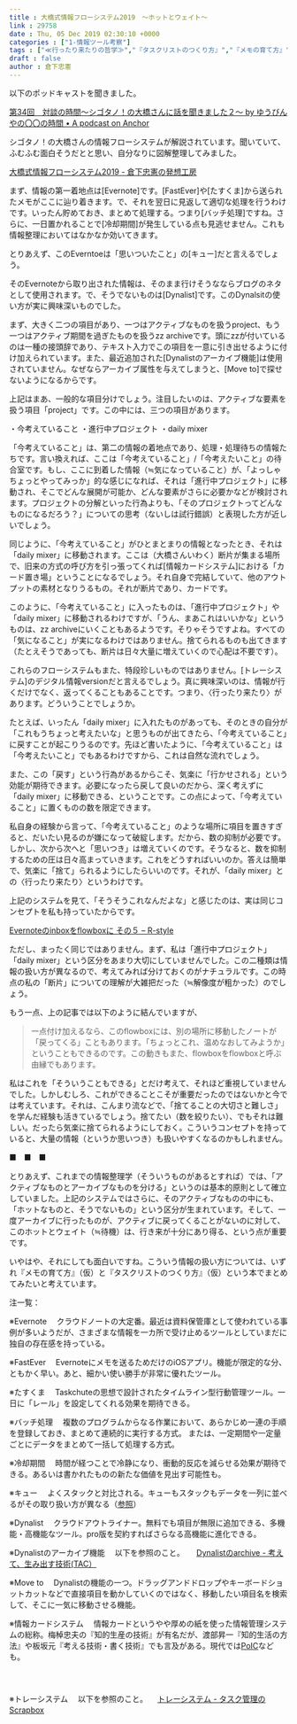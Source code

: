 ```yaml
---
title : 大橋式情報フローシステム2019　〜ホットとウェイト〜
link : 29758
date : Thu, 05 Dec 2019 02:30:10 +0000
categories : ["1-情報ツール考察"]
tags : ["≪行ったり来たりの哲学≫","『タスクリストのつくり方』","『メモの育て方』","大橋悦夫","情報整理学"]
draft : false
author : 倉下忠憲
---
```


以下のポッドキャストを聞きました。

<a href="https://anchor.fm/mailman/episodes/34-e994f5">第34回　対談の時間～シゴタノ！の大橋さんに話を聞きました２～ by ゆうびんやの〇〇の時間 • A podcast on Anchor</a>

シゴタノ！の大橋さんの情報フローシステムが解説されています。聞いていて、ふむふむ面白そうだとと思い、自分なりに図解整理してみました。

<a href="https://scrapbox.io/rashitamemo/%E5%A4%A7%E6%A9%8B%E5%BC%8F%E6%83%85%E5%A0%B1%E3%83%95%E3%83%AD%E3%83%BC%E3%82%B7%E3%82%B9%E3%83%86%E3%83%A02019">大橋式情報フローシステム2019 - 倉下忠憲の発想工房</a>

まず、情報の第一着地点は[Evernote]です。[FastEver]や[たすくま]から送られたメモがここに辿り着きます。で、それを翌日に見返して適切な処理を行うわけです。いったん貯めておき、まとめて処理する。つまり[バッチ処理]ですね。さらに、一日置かれることで[冷却期間]が発生している点も見逃せません。これも情報整理においてはなかなか効いてきます。

とりあえず、このEverntoeは「思いついたこと」の[キュー]だと言えるでしょう。

そのEvernoteから取り出された情報は、そのまま行けそうなならブログのネタとして使用されます。で、そうでないものは[Dynalist]です。このDynalsitの使い方が実に興味深いものでした。

まず、大きく二つの項目があり、一つはアクティブなものを扱うproject、もう一つはアクティブ期間を過ぎたものを扱うzz archiveです。頭にzzが付いているのは一種の接頭辞であり、テキスト入力でこの項目を一意に引き出せるように付け加えられています。また、最近追加された[Dynalistのアーカイブ機能]は使用されていません。なぜならアーカイブ属性を与えてしまうと、[Move to]で探せないようになるからです。

上記はまあ、一般的な項目分けでしょう。注目したいのは、アクティブな要素を扱う項目「project」です。この中には、三つの項目があります。

・今考えていること
・進行中プロジェクト
・daily mixer

「今考えていること」は、第二の情報の着地点であり、処理・処理待ちの情報たちです。言い換えれば、ここは「今考えていること」/「今考えたいこと」の待合室です。もし、ここに到着した情報（≒気になっていること）が、「よっしゃちょっとやってみっか」的な感じになれば、それは「進行中プロジェクト」に移動され、そこでどんな展開が可能か、どんな要素がさらに必要かなどが検討されます。プロジェクトの分解といった行為よりも、「そのプロジェクトってどんなものになるだろう？」についての思考（ないしは試行錯誤）と表現した方が近しいでしょう。

同じように、「今考えていること」がひとまとまりの情報となったとき、それは「daily mixer」に移動されます。ここは（大橋さんいわく）断片が集まる場所で、旧来の方式の呼び方を引っ張ってくれば[情報カードシステム]における「カード置き場」ということになるでしょう。それ自身で完結していて、他のアウトプットの素材となりうるもの。それが断片であり、カードです。

このように、「今考えていること」に入ったものは、「進行中プロジェクト」や「daily mixer」に移動されるわけですが、「うん、まあこれはいいかな」というものは、zz archiveにいくこともあるようです。そりゃそうですよね。すべての「気になること」が実になるわけではありません。捨てられるものも出てきます（たとえそうであっても、断片は日々大量に増えていくので心配は不要です）。

これらのフローシステムもまた、特段珍しいものではありません。[トレーシステム]のデジタル情報versionだと言えるでしょう。真に興味深いのは、情報が行くだけでなく、返ってくることもあることです。つまり、〈行ったり来たり〉があります。どういうことでしょうか。

たとえば、いったん「daily mixer」に入れたものがあっても、そのときの自分が「これもうちょっと考えたいな」と思うものが出てきたら、「今考えていること」に戻すことが起こりうるのです。先ほど書いたように、「今考えていること」は「今考えたいこと」でもあるわけですから、これは自然な流れでしょう。

また、この「戻す」という行為があるからこそ、気楽に「行かせされる」という効能が期待できます。必要になったら戻して良いのだから、深く考えずに「daily mixer」に移動できる、ということです。この点によって、「今考えていること」に置くものの数を限定できます。

私自身の経験から言って、「今考えていること」のような場所に項目を置きすぎると、だいたい見るのが嫌になって破綻します。だから、数の抑制が必要です。しかし、次から次へと「思いつき」は増えていくのです。そうなると、数を抑制するための圧は日々高まっていきます。これをどうすればいいのか。答えは簡単で、気楽に「捨て」られるようにしたらいいのです。それが、「daily mixer」との〈行ったり来たり〉というわけです。

上記のシステムを見て、「そうそうこれなんだよな」と感じたのは、実は同じコンセプトを私も持っていたからです。

<a href="https://rashita.net/blog/?p=19889">Evernoteのinboxをflowboxに その５ – R-style</a>

ただし、まったく同じではありません。まず、私は「進行中プロジェクト」「daily mixer」という区分をあまり大切にしていませんでした。この二種類は情報の扱い方が異なるので、考えてみれば分けておくのがナチュラルです。この時点の私の「断片」についての理解が大雑把だった（≒解像度が粗かった）のでしょう。

もう一点、上の記事では以下のように結んでいますが、

<blockquote>
一点付け加えるなら、このflowboxには、別の場所に移動したノートが「戻ってくる」こともあります。「ちょっとこれ、温めなおしてみようか」ということもできるのです。この動きもまた、flowboxをflowboxと呼ぶ由縁でもあります。
</blockquote>

私はこれを「そういうこともできる」とだけ考えて、それほど重視していませんでした。しかしむしろ、これができることこそが重要だったのではないかと今では考えています。それは、こんまり流などで、「捨てることの大切さと難しさ」を学んだ経験も活きているでしょう。捨てたい（数を絞りたい）、でもそれは難しい。だったら気楽に捨てられるようにしておく。こういうコンセプトを持っていると、大量の情報（というか思いつき）も扱いやすくなるのかもしれません。

■　■　■

とりあえず、これまでの情報整理学（そういうものがあるとすれば）では、「アクティブなものとアーカイブなものを分ける」というのは基本的原則として確立していました。上記のシステムではさらに、そのアクティブなものの中にも、「ホットなものと、そうでないもの」という区分が生まれています。そして、一度アーカイブに行ったものが、アクティブに戻ってくることがないのに対して、このホットとウェイト（≒待機）は、行き来が十分にあり得る、という点が重要です。

いやはや、それにしても面白いですね。こういう情報の扱い方については、いずれ『メモの育て方』（仮）と『タスクリストのつくり方』（仮）という本でまとめてみたいと考えています。


注一覧：

※Evernote
　クラウドノートの大定番。最近は資料保管庫として使われている事例が多いようだが、さまざまな情報を一カ所で受け止めるツールとしていまだに独自の存在感を持っている。

※FastEver
　Evernoteにメモを送るためだけのiOSアプリ。機能が限定的な分、ともかく早い。あと、細かい使い勝手が非常に優れたツール。

※たすくま
　Taskchuteの思想で設計されたタイムライン型行動管理ツール。一日に「レール」を設定してくれる効果を期待できる。

※バッチ処理
　複数のプログラムからなる作業において、あらかじめ一連の手順を登録しておき、まとめて連続的に実行する方式。 または、一定期間や一定量ごとにデータをまとめて一括して処理する方式。

※冷却期間
　時間が経つことで冷静になり、衝動的反応を減らせる効果が期待できる。あるいは書かれたものの新たな価値を見出す可能性も。

※キュー
　よくスタックと対比される。キューもスタックもデータを一列に並べるがその取り扱い方が異なる（<a href="http://flute.u-shizuoka-ken.ac.jp/~s-okubo/class/language/t006.htm">参照</a>）

※Dynalist
　クラウドアウトライナー。無料でも項目が無限に追加できる、多機能・高機能なツール。pro版を契約すればさらなる高機能に進化できる。

※Dynalistのアーカイブ機能
　以下を参照のこと。
　 <a href="https://scrapbox.io/thinkandcreateteck/Dynalist%E3%81%AEarchive">Dynalistのarchive - 考えて、生み出す技術(TAC）</a>

※Move to
　Dynalistの機能の一つ。ドラッグアンドドロップやキーボードショットカットなどで直接項目を動かしていくのではなく、移動したい項目名を検索して、そこに一気に移動させる機能。

※情報カードシステム
　情報カードというやや厚めの紙を使った情報管理システムの総称。梅棹忠夫の『知的生産の技術』が有名だが、渡部昇一『知的生活の方法』や板坂元『考える技術・書く技術』でも言及がある。現代では<a href="http://www.pileofindexcards.org/wiki/index.php/PoIC_%E3%83%9E%E3%83%8B%E3%83%A5%E3%82%A2%E3%83%AB_v._3.0">PoIC</a>なども。

<p style="text-align: center;"><a href="http://www.amazon.co.jp/exec/obidos/ASIN/4004150930/rashita1000-22/ref=nosim/target="_blank" rel="noopener noreferrer" name="amazletlink"><img class="aligncenter" style="border: none;" src="https://images-na.ssl-images-amazon.com/images/I/41Q9KKMZYAL._SX288_BO1,204,203,200_._SL160_.jpg" alt="" /></a>

<p style="text-align: center;"><a href="http://www.amazon.co.jp/exec/obidos/ASIN/4061158368/rashita1000-22/ref=nosim/target="_blank" rel="noopener noreferrer" name="amazletlink"><img class="aligncenter" style="border: none;" src="https://images-na.ssl-images-amazon.com/images/I/31pd%2BwD60zL._SX312_BO1,204,203,200_._SL160_.jpg" alt="" /></a>

<p style="text-align: center;"><a href="http://www.amazon.co.jp/exec/obidos/ASIN/4061157272/rashita1000-22/ref=nosim/target="_blank" rel="noopener noreferrer" name="amazletlink"><img class="aligncenter" style="border: none;" src="https://images-na.ssl-images-amazon.com/images/I/41SQ3NM1D7L._SX284_BO1,204,203,200_._SL160_.jpg" alt="" /></a>

※トレーシステム
　以下を参照のこと。
　<a href="https://scrapbox.io/taskmanagement/%E3%83%88%E3%83%AC%E3%83%BC%E3%82%B7%E3%82%B9%E3%83%86%E3%83%A0">トレーシステム - タスク管理のScrapbox</a>
　
